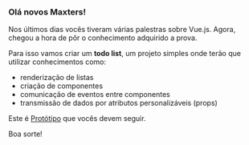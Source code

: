 ### Olá novos Maxters!


Nos últimos dias vocês tiveram várias palestras sobre Vue.js.
Agora, chegou a hora de pôr o conhecimento adquirido a prova.

Para isso vamos criar um <b>todo list</b>,
um projeto simples onde terão que utilizar conhecimentos como:

* renderização de listas
* criação de componentes
* comunicação de eventos entre componentes
* transmissão de dados por atributos personalizáveis (props)

Este é [Protótipo](https://www.figma.com/file/v6cuANLlY50BTMpSc7XHMT/Teste-estagi%C3%A1rios?node-id=0%3A286) que vocês devem seguir.

Boa sorte!
